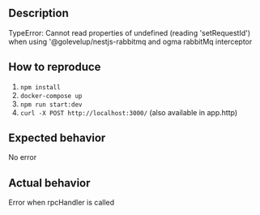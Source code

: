 ## Description

TypeError: Cannot read properties of undefined (reading 'setRequestId') when using '@golevelup/nestjs-rabbitmq and ogma
rabbitMq interceptor

## How to reproduce

1. `npm install`
2. `docker-compose up`
3. `npm run start:dev`
4. `curl -X POST http://localhost:3000/` (also available in app.http)

## Expected behavior

No error

## Actual behavior

Error when rpcHandler is called